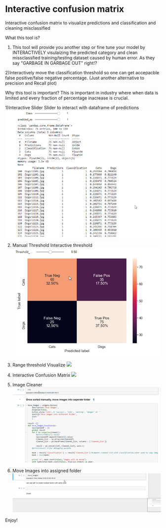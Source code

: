 # Interactive confusion matrix
Interactive confusion matrix to visualize predictions and classification and cleaning misclassified

What this tool is?
1) This tool will provide you another step or fine tune your model by INTERACTIVELY visulaizing the predicted category and clean missclassfied training/testing dataset caused by human error. As they say "GARBAGE IN GARBAGE OUT" right!?

2)Interactively move the classification threshold so one can get accepacble false positive/false negative percentage.
(Just another alternative to precision and Recall plot)

Why this tool is important?
This is  important in industry where when data is limited and every fraction of percentage inacrease is crucial.


1)Interactive Slider
Slider to interact with dataframe of predictions
![](gif/interactive_slider.gif)

2) Manual Threshold
Interactive threshold
![](gif/manual_thres.gif)

3) Range threshold Visualize
![](gif/range_thres.gif)

4) Interactive Confusion Matrix
![](gif/interactive_conf_mat.gif)

5) Image Cleaner
![](gif/image_cleaner.gif)

6) Move Images into assigned folder
![](gif/move_images.gif)


Enjoy!
